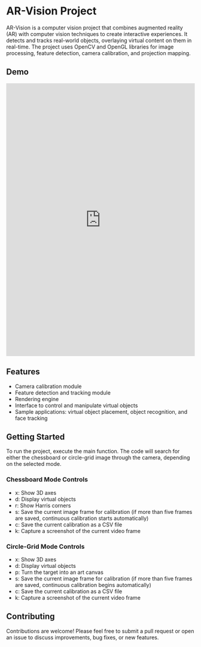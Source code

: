 # AR-Vision Project
AR-Vision is a computer vision project that combines augmented reality (AR) with computer vision techniques to create interactive experiences. It detects and tracks real-world objects, overlaying virtual content on them in real-time. The project uses OpenCV and OpenGL libraries for image processing, feature detection, camera calibration, and projection mapping.

## Demo

<iframe src="https://www.linkedin.com/embed/feed/update/urn:li:ugcPost:7042280218786480128" height="728" width="504" frameborder="0" allowfullscreen="" title="Embedded post"></iframe>



## Features
- Camera calibration module
- Feature detection and tracking module
- Rendering engine
- Interface to control and manipulate virtual objects
- Sample applications: virtual object placement, object recognition, and face tracking

## Getting Started
To run the project, execute the main function. The code will search for either the chessboard or circle-grid image through the camera, depending on the selected mode.

### Chessboard Mode Controls
- x: Show 3D axes
- d: Display virtual objects
- r: Show Harris corners
- s: Save the current image frame for calibration (if more than five frames are saved, continuous calibration starts automatically)
- c: Save the current calibration as a CSV file
- k: Capture a screenshot of the current video frame

### Circle-Grid Mode Controls
- x: Show 3D axes
- d: Display virtual objects
- p: Turn the target into an art canvas
- s: Save the current image frame for calibration (if more than five frames are saved, continuous calibration begins automatically)
- c: Save the current calibration as a CSV file
- k: Capture a screenshot of the current video frame

## Contributing
Contributions are welcome! Please feel free to submit a pull request or open an issue to discuss improvements, bug fixes, or new features.
